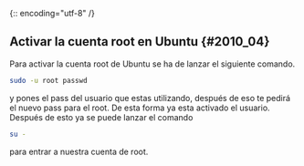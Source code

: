 {:: encoding="utf-8" /}
## Activar la cuenta root en Ubuntu {#2010_04}

Para activar la cuenta root de Ubuntu se ha de lanzar el siguiente comando.
``` bash
sudo -u root passwd
```
y pones el pass del usuario que estas utilizando, después de eso te pedirá el nuevo pass para el root. De esta forma ya esta activado el usuario.
Después de esto ya se puede lanzar el comando
``` bash
su -
```
para entrar a nuestra cuenta de root.
